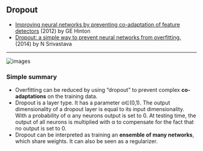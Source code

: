 ## Dropout

- [Improving neural networks by preventing
co-adaptation of feature detectors](https://arxiv.org/pdf/1207.0580.pdf) (2012) by GE Hinton
- [Dropout: a simple way to prevent neural networks from overfitting.](https://www.cs.toronto.edu/~hinton/absps/JMLRdropout.pdf) (2014) by N Srivastava

----

![images](../images/dropout.png)

### Simple summary

- Overfitting can be reduced by using “dropout” to prevent complex **co-adaptations** on the
training data.
- Dropout is a layer type. It has a parameter α∈(0,1). The output dimensionality of a dropout layer is equal to its input dimensionality. With a probability of α any neurons output is set to 0. At testing time, the output of all neurons is multiplied with α to compensate for the fact that no output is set to 0.
- Dropout can be interpreted as training an **ensemble of many networks**, which share weights. It can also be seen as a regularizer.